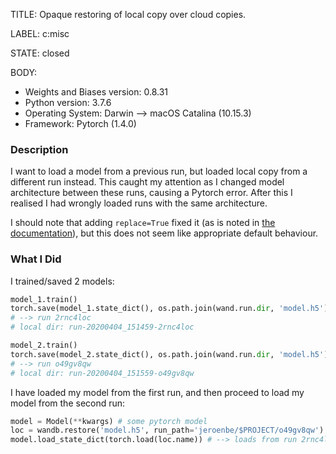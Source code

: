 TITLE:
Opaque restoring of local copy over cloud copies.

LABEL:
c:misc

STATE:
closed

BODY:
* Weights and Biases version: 0.8.31
* Python version: 3.7.6
* Operating System: Darwin --> macOS Catalina (10.15.3)
* Framework: Pytorch (1.4.0)

### Description

I want to load a model from a previous run, but loaded local copy from a different run instead. This caught my attention as I changed model architecture between these runs, causing a Pytorch error. After this I realised I had wrongly loaded runs with the same architecture. 

I should note that adding `replace=True` fixed it (as is noted in [the documentation](https://docs.wandb.com/library/restore#overview)), but this does not seem like appropriate default behaviour. 

### What I Did

I trained/saved 2 models:
```python
model_1.train()
torch.save(model_1.state_dict(), os.path.join(wand.run.dir, 'model.h5')) 
# --> run 2rnc4loc
# local dir: run-20200404_151459-2rnc4loc

model_2.train()
torch.save(model_2.state_dict(), os.path.join(wand.run.dir, 'model.h5')) 
# --> run o49gv8qw
# local dir: run-20200404_151559-o49gv8qw
```

I have loaded my model from the first run, and then proceed to load my model from the second run:
```python
model = Model(**kwargs) # some pytorch model
loc = wandb.restore('model.h5', run_path='jeroenbe/$PROJECT/o49gv8qw')
model.load_state_dict(torch.load(loc.name)) # --> loads from run 2rnc4loc
```


